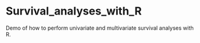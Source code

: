 # Survival_analyses_with_R
Demo of how to perform univariate and multivariate survival analyses with R. 
